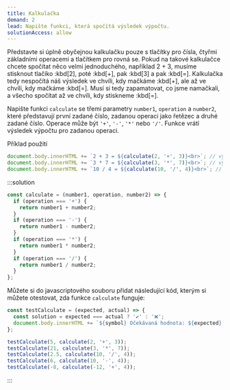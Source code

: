 ```yaml
---
title: Kalkulačka
demand: 2
lead: Napište funkci, která spočítá výsledek výpočtu.
solutionAccess: allow
---
```


Představte si úplně obyčejnou kalkulačku pouze s tlačítky pro čísla, čtyřmi základními operacemi a tlačítkem pro rovná se. Pokud na takové kalkulačce chcete spočítat něco velmi jednoduchého, například 2 + 3, musíme stisknout tlačíko :kbd[2], poté :kbd[+], pak :kbd[3] a pak :kbd[=]. Kalkulačka tedy nespočítá náš výsledek ve chvíli, kdy mačkáme :kbd[+], ale až ve chvíli, kdy mačkáme :kbd[=]. Musí si tedy zapamatovat, co jsme namačkali, a všecho spočítat až ve chvíli, kdy stiskneme :kbd[=].

Napište funkci `calculate` se třemi parametry `number1`, `operation` a `number2`, které představují první zadané číslo, zadanou operaci jako řetězec a druhé zadané číslo. Operace může být `'+'`, `'-'`, `'*'` nebo `'/'`. Funkce vrátí výsledek výpočtu pro zadanou operaci.

Příklad použití

```js
document.body.innerHTML += `2 + 3 = ${calculate(2, '+', 3)}<br>`; // vypíše výsledek 5
document.body.innerHTML += `3 * 7 = ${calculate(3, '*', 7)}<br>`; // vypíše výsledek 21
document.body.innerHTML += `10 / 4 = ${calculate(10, '/', 4)}<br>`; // vypíše výsledek 2.5
```

:::solution

```js
const calculate = (number1, operation, number2) => {
  if (operation === '+') {
    return number1 + number2;
  }
  if (operation === '-') {
    return number1 - number2;
  }
  if (operation === '*') {
    return number1 * number2;
  }
  if (operation === '/') {
    return number1 / number2;
  }
};
```

Můžete si do javascriptového souboru přidat následující kód, kterým si můžete otestovat, zda funkce `calculate` funguje:

```js
const testCalculate = (expected, actual) => {
  const solution = expected === actual ? '✔' : '❌';
  document.body.innerHTML += `${symbol} Očekávaná hodnota: ${expected}, vypočtená hodnota: ${actual}<br>`;
};

testCalculate(5, calculate(2, '+', 3));
testCalculate(21, calculate(3, '*', 7));
testCalculate(2.5, calculate(10, '/', 4));
testCalculate(6, calculate(10, '-', 4));
testCalculate(-8, calculate(-12, '+', 4));
```

:::
